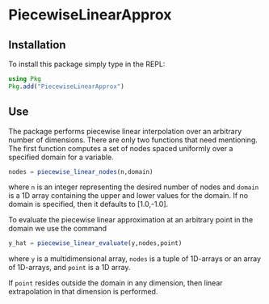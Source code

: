 # PiecewiseLinearApprox

Installation
------------

To install this package simply type in the REPL:

```julia
using Pkg
Pkg.add("PiecewiseLinearApprox")
```

Use
---

The package performs piecewise linear interpolation over an arbitrary number of dimensions.  There are only two functions that need mentioning.  The first function computes a set of nodes spaced uniformly over a specified domain for a variable.

```julia
nodes = piecewise_linear_nodes(n,domain)
```

where `n` is an integer representing the desired number of nodes and `domain` is a 1D array containing the upper and lower values for the domain.  If no domain is specified, then it defaults to [1.0,-1.0].

To evaluate the piecewise linear approximation at an arbitrary point in the domain we use the command

```julia
y_hat = piecewise_linear_evaluate(y,nodes,point)
```

where `y` is a multidimensional array, `nodes` is a tuple of 1D-arrays or an array of 1D-arrays, and `point` is a 1D array.

If `point` resides outside the domain in any dimension, then linear extrapolation in that dimension is performed.
